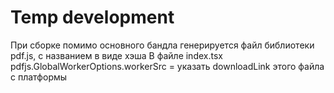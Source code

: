 # Temp development

При сборке помимо основного бандла генерируется файл библиотеки pdf.js, с названием в виде хэша
В файле index.tsx pdfjs.GlobalWorkerOptions.workerSrc = указать downloadLink этого файла с платформы
